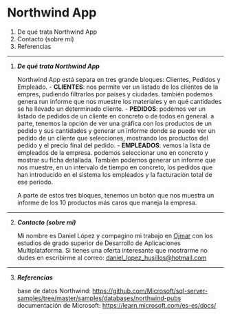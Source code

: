 # Northwind App

1. De qué trata Northwind App
2. Contacto (sobre mí)
3. Referencias

---------------------




1. ***De qué trata Northwind App***

    Northwind App está separa en tres grande bloques: Clientes, Pedidos y Empleado.
       - **CLIENTES**: nos permite ver un listado de los clientes de la empres, pudiendo filtrarlos por paises y ciudades. también podemos genera run informe que nos muestre los materiales y en qué cantidades se ha llevado un determinado cliente.
       - **PEDIDOS**: podemos ver un listado de pedidos de un cliente en concreto o de todos en general. a parte, tenemos la opción de ver una gráfica con los productos de un pedido y sus cantidades y generar un informe donde se puede ver un pedido de un cliente que selecciones, mostrando los productos del pedido y el precio final del pedido.
       - **EMPLEADOS**: vemos la lista de empleados de la empresa. podemos seleccionar uno en concreto y mostrar su ficha detallada. También podemos generar un informe que nos muestre, en un intervalo de tiempo en concreto, los pedidos que han introducido en el sistema los empleados y la facturación total de ese periodo.

    A parte de estos tres bloques, tenemos un botón que nos muestra un informe de los 10 productos más caros que maneja la empresa.

----------------------


2. ***Contacto (sobre mi)***

    Mi nombre es Daniel López y compagino mi trabajo en [Ojmar](www.ojmar.es) con los estudios de grado superior de Desarrollo de Aplicaciones Multiplataforma.
    Si tienes una oferta interesante que mostrarme no dudes en escribirme al correo: daniel_lopez_husillos@hotmail.com

------------------


3. ***Referencias***

    base de datos Northwind: https://github.com/Microsoft/sql-server-samples/tree/master/samples/databases/northwind-pubs
    documentación de Microsoft: https://learn.microsoft.com/es-es/docs/
    

